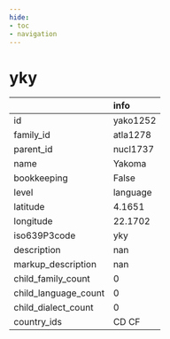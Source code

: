 ```yaml
---
hide:
- toc
- navigation
---
```

# yky
|                      | info     |
|:---------------------|:---------|
| id                   | yako1252 |
| family_id            | atla1278 |
| parent_id            | nucl1737 |
| name                 | Yakoma   |
| bookkeeping          | False    |
| level                | language |
| latitude             | 4.1651   |
| longitude            | 22.1702  |
| iso639P3code         | yky      |
| description          | nan      |
| markup_description   | nan      |
| child_family_count   | 0        |
| child_language_count | 0        |
| child_dialect_count  | 0        |
| country_ids          | CD CF    |